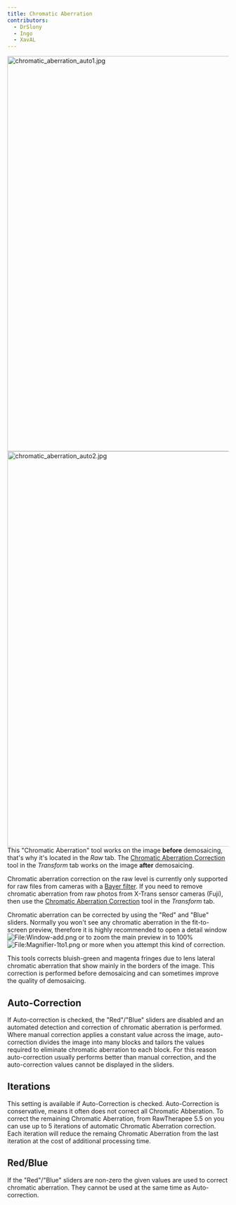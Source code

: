 ```yaml
---
title: Chromatic Aberration
contributors:
  - DrSlony
  - Ingo
  - XavAL
---
```


<img src="/images/chromatic_aberration_auto1.jpg"
title="chromatic_aberration_auto1.jpg" width="900"
alt="chromatic_aberration_auto1.jpg" />
<img src="/images/chromatic_aberration_auto2.jpg"
title="chromatic_aberration_auto2.jpg" width="900"
alt="chromatic_aberration_auto2.jpg" /> This "Chromatic Aberration" tool
works on the image **before** demosaicing, that's why it's located in
the *Raw* tab. The [Chromatic Aberration Correction](lens/geometry#chromatic_aberration_correction)
tool in the *Transform* tab works on the image **after** demosaicing.

Chromatic aberration correction on the raw level is currently only
supported for raw files from cameras with a [Bayer filter](https://en.wikipedia.org/wiki/Bayer_filter). If you need to
remove chromatic aberration from raw photos from X-Trans sensor cameras
(Fuji), then use the [Chromatic Aberration Correction](lens/geometry#chromatic_aberration_correction)
tool in the *Transform* tab.

Chromatic aberration can be corrected by using the "Red" and "Blue"
sliders. Normally you won't see any chromatic aberration in the
fit-to-screen preview, therefore it is highly recommended to open a
detail window
![<File:Window-add.png>](Window-add.png "File:Window-add.png") or to
zoom the main preview in to 100%
![<File:Magnifier-1to1.png>](Magnifier-1to1.png "File:Magnifier-1to1.png")
or more when you attempt this kind of correction.

This tools corrects bluish-green and magenta fringes due to lens lateral
chromatic aberration that show mainly in the borders of the image. This
correction is performed before demosaicing and can sometimes improve the
quality of demosaicing.

## Auto-Correction

If Auto-correction is checked, the "Red"/"Blue" sliders are disabled
and an automated detection and correction of chromatic aberration is
performed. Where manual correction applies a constant value across the
image, auto-correction divides the image into many blocks and tailors
the values required to eliminate chromatic aberration to each block. For
this reason auto-correction usually performs better than manual
correction, and the auto-correction values cannot be displayed in the
sliders.

## Iterations

This setting is available if Auto-Correction is checked. Auto-Correction
is conservative, means it often does not correct all Chromatic
Abberation. To correct the remaining Chromatic Aberration, from RawTherapee 5.5
on you can use up to 5 iterations of automatic Chromatic Aberration
correction. Each iteration will reduce the remaing Chromatic Aberration
from the last iteration at the cost of additional processing time.

## Red/Blue

If the "Red"/"Blue" sliders are non-zero the given values are used to
correct chromatic aberration. They cannot be used at the same time as
Auto-correction.
